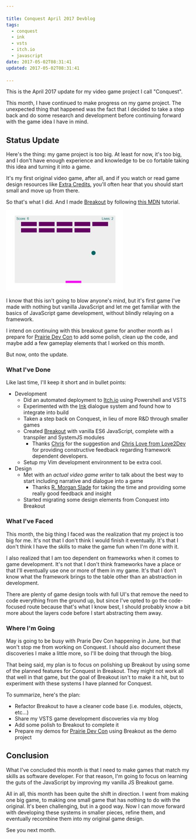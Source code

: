 ```yaml
---

title: Conquest April 2017 Devblog
tags:
  - conquest
  - ink
  - vsts
  - itch.io
  - javascript
date: 2017-05-02T08:31:41
updated: 2017-05-02T08:31:41

---
```


This is the April 2017 update for my video game project I call "Conquest".

<!-- more -->

This month, I have continued to make progress on my game project. The unexpected thing that happened was the fact that I decided to take a step back and do some research and development before continuing forward with the game idea I have in mind.

## Status Update

Here's the thing: my game project is too big. At least for now, it's too big, and I don't have enough experience and knowledge to be co
fortable taking this idea and turning it into a game.

It's my first original video game, after all, and if you watch or read game design resources like [Extra Credits](https://www.youtube.com/user/ExtraCreditz), you'll often hear that you should start small and move up from there.

So that's what I did. And I made [Breakout](https://github.com/davidwesst/breakout) by following [this MDN](https://developer.mozilla.org/en-US/docs/Games/Tutorials/2D_Breakout_game_pure_JavaScript) tutorial.

![](TnoJp0Gm.png)

I know that this isn't going to blow anyone's mind, but it's first game I've made with nothing but vanilla JavaScript and let me get familiar with the basics of JavaScript game development, without blindly relaying on a framework.

I intend on continuing with this breakout game for another month as I prepare for [Prairie Dev Con](http://prairiedevcon.com/) to add some polish, clean up the code, and maybe add a few gameplay elements that I worked on this month.

But now, onto the update.

### What I've Done

Like last time, I'll keep it short and in bullet points:

+ Development
    + Did an automated deployment to [Itch.io](https://itch.io/) using Powershell and VSTS
    + Experimented with the [Ink](http://www.inklestudios.com/ink/) dialogue system and found how to integrate into build
    + Taken a step back on Conquest, in lieu of more R&D through smaller games
    + Created [Breakout](https://github.com/davidwesst/breakout) with vanilla ES6 JavaScript, complete with a transpiler and SystemJS modules
        + Thanks [Chris](https://github.com/chrinkus/) for the suggestion and [Chris Love from Love2Dev](https://love2dev.com/) for providing constructive feedback regarding framework dependent developers.
    + Setup my Vim development environment to be extra cool. 
+ Design
    + Met with an _actual video game writer_ to talk about the best way to start including narrative and dialogue into a game
        + Thanks [R. Morgan Slade](http://www.rmorganslade.ca/) for taking the time and providing some really good feedback and insight
    + Started migrating some design elements from Conquest into Breakout

### What I've Faced

This month, the big thing I faced was the realization that my project is too big for me. It's not that I don't think I would finish it eventually. It's that I don't think I have the skills to make the game fun when I'm done with it.

I also realized that I am too dependent on frameworks when it comes to game development. It's not that I don't think frameworks have a place or that I'll eventually use one or more of them in my game. It's that I don't know what the framework brings to the table other than an abstraction in development.

There are plenty of game design tools with full UI's that remove the need to code everything from the ground up, but since I've opted to go the code-focused route because that's what I know best, I should probably know a bit more about the layers code before I start abstracting them away.

### Where I'm Going

May is going to be busy with Prarie Dev Con happening in June, but that won't stop me from working on Conquest. I should also document these discoveries I make a little more, so I'll be doing that through the blog.

That being said, my plan is to focus on polishing up Breakout by using some of the planned features for Conquest in Breakout. They might not work all that well in that game, but the goal of Breakout isn't to make it a hit, but to experiment with these systems I have planned for Conquest.

To summarize, here's the plan:

+ Refactor Breakout to have a cleaner code base (i.e. modules, objects, etc...)
+ Share my VSTS game development discoveries via my blog
+ Add some polish to Breakout to complete it
+ Prepare my demos for [Prairie Dev Con](http://prairiedevcon.com/) using Breakout as the demo project

## Conclusion

What I've concluded this month is that I need to make games that match my skills as software developer. For that reason, I'm going to focus on learning the guts of the JavaScript by improving my vanilla JS Breakout game.

All in all, this month has been quite the shift in direction. I went from making one big game, to making one small game that has nothing to do with the original. It's been challenging, but in a good way. Now I can move forward with developing these systems in smaller pieces, refine them, and eventually recombine them into my original game design.

See you next month.
